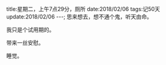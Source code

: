 title:星期二，上午7点29分，厕所
date:2018/02/06
tags:记50天
update:2018/02/06
---;
思来想去，想不通个鬼，听天由命。

我只是个试用期的。

带来一丝安慰。

睡觉。

